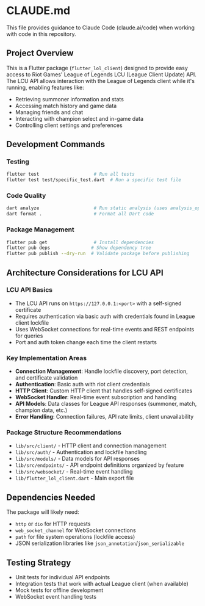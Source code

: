 # CLAUDE.md

This file provides guidance to Claude Code (claude.ai/code) when working with code in this repository.

## Project Overview

This is a Flutter package (`flutter_lol_client`) designed to provide easy access to Riot Games' League of Legends LCU (League Client Update) API. The LCU API allows interaction with the League of Legends client while it's running, enabling features like:

- Retrieving summoner information and stats
- Accessing match history and game data
- Managing friends and chat
- Interacting with champion select and in-game data
- Controlling client settings and preferences

## Development Commands

### Testing
```bash
flutter test                    # Run all tests
flutter test test/specific_test.dart  # Run a specific test file
```

### Code Quality
```bash
dart analyze                    # Run static analysis (uses analysis_options.yaml with flutter_lints)
dart format .                   # Format all Dart code
```

### Package Management
```bash
flutter pub get                 # Install dependencies
flutter pub deps               # Show dependency tree
flutter pub publish --dry-run  # Validate package before publishing
```

## Architecture Considerations for LCU API

### LCU API Basics
- The LCU API runs on `https://127.0.0.1:<port>` with a self-signed certificate
- Requires authentication via basic auth with credentials found in League client lockfile
- Uses WebSocket connections for real-time events and REST endpoints for queries
- Port and auth token change each time the client restarts

### Key Implementation Areas
- **Connection Management**: Handle lockfile discovery, port detection, and certificate validation
- **Authentication**: Basic auth with riot client credentials  
- **HTTP Client**: Custom HTTP client that handles self-signed certificates
- **WebSocket Handler**: Real-time event subscription and handling
- **API Models**: Data classes for League API responses (summoner, match, champion data, etc.)
- **Error Handling**: Connection failures, API rate limits, client unavailability

### Package Structure Recommendations
- `lib/src/client/` - HTTP client and connection management
- `lib/src/auth/` - Authentication and lockfile handling
- `lib/src/models/` - Data models for API responses
- `lib/src/endpoints/` - API endpoint definitions organized by feature
- `lib/src/websocket/` - Real-time event handling
- `lib/flutter_lol_client.dart` - Main export file

## Dependencies Needed

The package will likely need:
- `http` or `dio` for HTTP requests
- `web_socket_channel` for WebSocket connections
- `path` for file system operations (lockfile access)
- JSON serialization libraries like `json_annotation`/`json_serializable`

## Testing Strategy

- Unit tests for individual API endpoints
- Integration tests that work with actual League client (when available)
- Mock tests for offline development
- WebSocket event handling tests